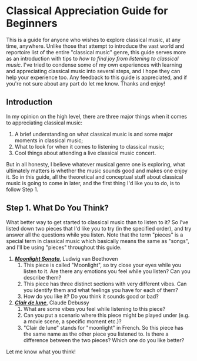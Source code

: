 # Classical Appreciation Guide for Beginners
This is a guide for anyone who wishes to explore classical music, at any time, anywhere. Unlike those that attempt to introduce the vast world and reportoire list of the entire "classical music" genre, this guide serves more as an introduction with tips to *how to find joy from listening to classical music*. I've tried to condense some of my own experiences with learning and appreciating classical music into several steps, and I hope they can help your experience too. Any feedback to this guide is appreciated, and if you're not sure about any part do let me know. Thanks and enjoy!

## Introduction
In my opinion on the high level, there are three major things when it comes to appreciating classical music:
1. A brief understanding on what classical music is and some major moments in classical music;
2. What to look for when it comes to listening to classical music;
3. Cool things about attending a live classical music concert.

But in all honesty, I believe whatever musical genre one is exploring, what ultimately matters is whether the music sounds good and makes one enjoy it. So in this guide, all the theoretical and conceptual stuff about classical music is going to come in later, and the first thing I'd like you to do, is to follow Step 1.

## Step 1. What Do You Think?
What better way to get started to classical music than to listen to it? So I've listed down two pieces that I'd like you to try (in the specified order), and try answer all the questions while you listen. Note that the term "pieces" is a special term in classical music which basically means the same as "songs", and I'll be using "pieces" throughout this guide.
1. [***Moonlight Sonata***](https://www.youtube.com/watch?v=Ey4n8vqlX_o), Ludwig van Beethoven
    1. This piece is called "Moonlight", so try close your eyes while you listen to it. Are there any emotions you feel while you listen? Can you describe them?
    2. This piece has three distinct sections with very different vibes. Can you identify them and what feelings you have for each of them?
    3. How do you like it? Do you think it sounds good or bad?
2. [***Clair de lune***](https://www.youtube.com/watch?v=U3u4pQ4WKOk), Claude Debussy
    1. What are some vibes you feel while listening to this piece?
    2. Can you put a scenario where this piece might be played under (e.g. a movie scene, a specific moment etc.)?
    3. "Clair de lune" stands for "moonlight" in French. So this piece has the same name as the other piece you listened to. Is there a difference between the two pieces? Which one do you like better?

Let me know what you think!